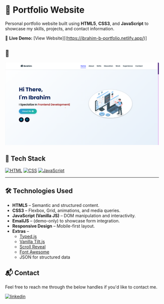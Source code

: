 # 🚀 Portfolio Website

Personal portfolio website built using **HTML5**, **CSS3**, and **JavaScript** to showcase my skills, projects, and contact information.


🔗 **Live Demo:** [View Website][(https://ibrahim-b-portfolio.netlify.app/)]


## 📸 

![My Website Screenshot](assets/images/portfolio.png)

## 📌 Tech Stack

[![HTML](https://img.shields.io/badge/HTML5-%23E34F26?style=for-the-badge&logo=html5&logoColor=white)](https://developer.mozilla.org/en-US/docs/Web/HTML)
[![CSS](https://img.shields.io/badge/CSS3-%231572B6?style=for-the-badge&logo=css3&logoColor=white)](https://developer.mozilla.org/en-US/docs/Web/CSS)
[![JavaScript](https://img.shields.io/badge/JavaScript-%23323330?style=for-the-badge&logo=javascript&logoColor=%23F7DF1E)](https://developer.mozilla.org/en-US/docs/Web/JavaScript)

---

## 🛠 Technologies Used

- **HTML5** – Semantic and structured content.
- **CSS3** – Flexbox, Grid, animations, and media queries.
- **JavaScript (Vanilla JS)** – DOM manipulation and interactivity.
- **EmailJS** – (demo-only) to showcase form integration.
- **Responsive Design** – Mobile-first layout.
- **Extras** – 
  - [Typed.js](https://github.com/mattboldt/typed.js)
  - [Vanilla Tilt.js](https://micku7zu.github.io/vanilla-tilt.js/)
  - [Scroll Reveal](https://scrollrevealjs.org/)
  - [Font Awesome](https://fontawesome.com/)
  - JSON for structured data



<h2>📬 Contact</h2>

Feel free to reach me through the below handles if you'd like to contact me.

[![linkedin](https://img.shields.io/badge/LinkedIn-0077B5?style=for-the-badge&logo=linkedin&logoColor=white)](http://www.linkedin.com/in/ibrahim-bin-burikan-3bb2b4244)
